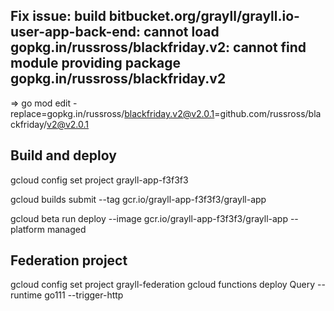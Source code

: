 ## Fix issue: build bitbucket.org/grayll/grayll.io-user-app-back-end: cannot load gopkg.in/russross/blackfriday.v2: cannot find module providing package gopkg.in/russross/blackfriday.v2

=> go mod edit -replace=gopkg.in/russross/blackfriday.v2@v2.0.1=github.com/russross/blackfriday/v2@v2.0.1

## Build and deploy
gcloud config set project grayll-app-f3f3f3

gcloud builds submit --tag gcr.io/grayll-app-f3f3f3/grayll-app

gcloud beta run deploy --image gcr.io/grayll-app-f3f3f3/grayll-app --platform managed

## Federation project
gcloud config set project grayll-federation
gcloud functions deploy Query --runtime go111 --trigger-http
